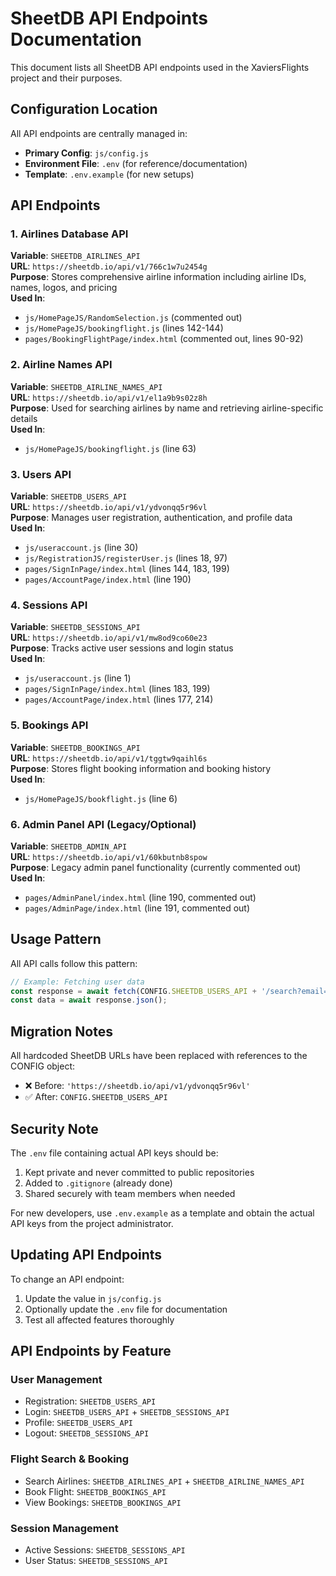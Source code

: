 # SheetDB API Endpoints Documentation

This document lists all SheetDB API endpoints used in the XaviersFlights project and their purposes.

## Configuration Location

All API endpoints are centrally managed in:
- **Primary Config**: `js/config.js`
- **Environment File**: `.env` (for reference/documentation)
- **Template**: `.env.example` (for new setups)

## API Endpoints

### 1. Airlines Database API
**Variable**: `SHEETDB_AIRLINES_API`  
**URL**: `https://sheetdb.io/api/v1/766c1w7u2454g`  
**Purpose**: Stores comprehensive airline information including airline IDs, names, logos, and pricing  
**Used In**:
- `js/HomePageJS/RandomSelection.js` (commented out)
- `js/HomePageJS/bookingflight.js` (lines 142-144)
- `pages/BookingFlightPage/index.html` (commented out, lines 90-92)

### 2. Airline Names API
**Variable**: `SHEETDB_AIRLINE_NAMES_API`  
**URL**: `https://sheetdb.io/api/v1/el1a9b9s02z8h`  
**Purpose**: Used for searching airlines by name and retrieving airline-specific details  
**Used In**:
- `js/HomePageJS/bookingflight.js` (line 63)

### 3. Users API
**Variable**: `SHEETDB_USERS_API`  
**URL**: `https://sheetdb.io/api/v1/ydvonqq5r96vl`  
**Purpose**: Manages user registration, authentication, and profile data  
**Used In**:
- `js/useraccount.js` (line 30)
- `js/RegistrationJS/registerUser.js` (lines 18, 97)
- `pages/SignInPage/index.html` (lines 144, 183, 199)
- `pages/AccountPage/index.html` (line 190)

### 4. Sessions API
**Variable**: `SHEETDB_SESSIONS_API`  
**URL**: `https://sheetdb.io/api/v1/mw8od9co60e23`  
**Purpose**: Tracks active user sessions and login status  
**Used In**:
- `js/useraccount.js` (line 1)
- `pages/SignInPage/index.html` (lines 183, 199)
- `pages/AccountPage/index.html` (lines 177, 214)

### 5. Bookings API
**Variable**: `SHEETDB_BOOKINGS_API`  
**URL**: `https://sheetdb.io/api/v1/tggtw9qaihl6s`  
**Purpose**: Stores flight booking information and booking history  
**Used In**:
- `js/HomePageJS/bookflight.js` (line 6)

### 6. Admin Panel API (Legacy/Optional)
**Variable**: `SHEETDB_ADMIN_API`  
**URL**: `https://sheetdb.io/api/v1/60kbutnb8spow`  
**Purpose**: Legacy admin panel functionality (currently commented out)  
**Used In**:
- `pages/AdminPanel/index.html` (line 190, commented out)
- `pages/AdminPage/index.html` (line 191, commented out)

## Usage Pattern

All API calls follow this pattern:

```javascript
// Example: Fetching user data
const response = await fetch(CONFIG.SHEETDB_USERS_API + '/search?email=' + email);
const data = await response.json();
```

## Migration Notes

All hardcoded SheetDB URLs have been replaced with references to the CONFIG object:
- ❌ Before: `'https://sheetdb.io/api/v1/ydvonqq5r96vl'`
- ✅ After: `CONFIG.SHEETDB_USERS_API`

## Security Note

The `.env` file containing actual API keys should be:
1. Kept private and never committed to public repositories
2. Added to `.gitignore` (already done)
3. Shared securely with team members when needed

For new developers, use `.env.example` as a template and obtain the actual API keys from the project administrator.

## Updating API Endpoints

To change an API endpoint:

1. Update the value in `js/config.js`
2. Optionally update the `.env` file for documentation
3. Test all affected features thoroughly

## API Endpoints by Feature

### User Management
- Registration: `SHEETDB_USERS_API`
- Login: `SHEETDB_USERS_API` + `SHEETDB_SESSIONS_API`
- Profile: `SHEETDB_USERS_API`
- Logout: `SHEETDB_SESSIONS_API`

### Flight Search & Booking
- Search Airlines: `SHEETDB_AIRLINES_API` + `SHEETDB_AIRLINE_NAMES_API`
- Book Flight: `SHEETDB_BOOKINGS_API`
- View Bookings: `SHEETDB_BOOKINGS_API`

### Session Management
- Active Sessions: `SHEETDB_SESSIONS_API`
- User Status: `SHEETDB_SESSIONS_API`
